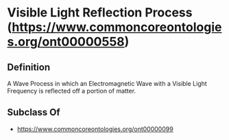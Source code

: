 # Visible Light Reflection Process (https://www.commoncoreontologies.org/ont00000558)

## Definition
A Wave Process in which an Electromagnetic Wave with a Visible Light Frequency is reflected off a portion of matter.

## Subclass Of
- https://www.commoncoreontologies.org/ont00000099

